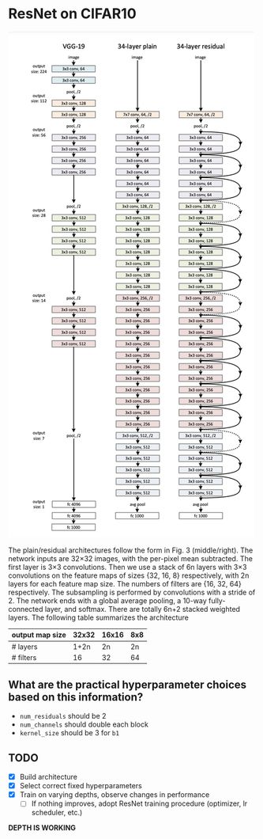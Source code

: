 # ResNet on CIFAR10

![Figure 3](attachments/2023-05-24-18-59-07.png)

The plain/residual architectures follow the form in Fig. 3 (middle/right). The network inputs are 32×32 images, with the per-pixel mean subtracted. The first layer is 3×3 convolutions. Then we use a stack of 6n layers with 3×3 convolutions on the feature maps of sizes {32, 16, 8} respectively, with 2n layers for each feature map size. The numbers of filters are {16, 32, 64} respectively. The subsampling is performed by convolutions with a stride of 2. The network ends with a global average pooling, a 10-way fully-connected layer, and softmax. There are totally 6n+2 stacked weighted layers. The following table summarizes the architecture

| output map size | 32x32 | 16x16 | 8x8 |
| --------------- | ----- | ----- | --- |
| # layers        | 1+2n  | 2n    | 2n  |
| # filters       | 16    | 32    | 64  |


## What are the practical hyperparameter choices based on this information?

- `num_residuals` should be 2
- `num_channels` should double each block
- `kernel_size` should be 3 for `b1`


## TODO
- [x] Build architecture
- [x] Select correct fixed hyperparameters
- [x] Train on varying depths, observe changes in performance
  - [ ] If nothing improves, adopt ResNet training procedure (optimizer, lr scheduler, etc.)

**DEPTH IS WORKING**